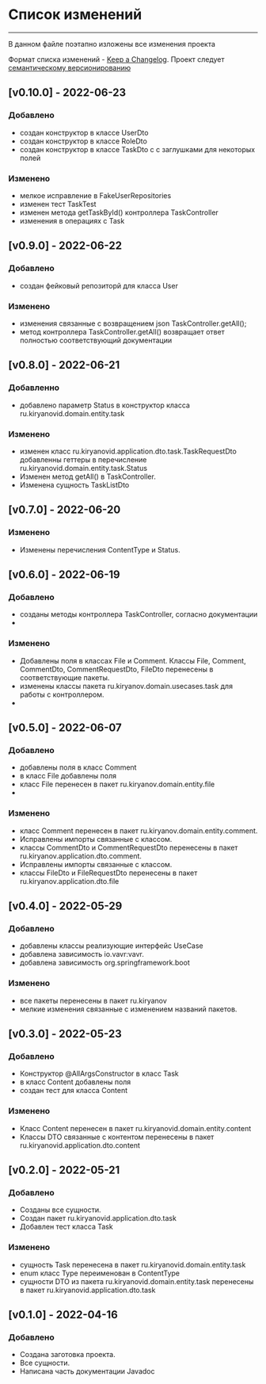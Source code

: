 # Список изменений
___
В данном файле поэтапно изложены все изменения проекта

Формат списка изменений - [Keep a Changelog](https://keepachangelog.com/ru/1.0.0/). Проект следует [семантическому версионированию](https://semver.org/lang/ru/)

## [v0.10.0] - 2022-06-23
### Добавлено
- создан конструктор в классе UserDto
- создан конструктор в классе RoleDto
- создан конструктор в классе TaskDto c с заглушками для некоторых полей
### Изменено
- мелкое исправление в FakeUserRepositories
- изменен тест TaskTest
- изменен метода getTaskById() контроллера TaskController
- изменения в операциях с Task
## [v0.9.0] - 2022-06-22
### Добавлено
- создан фейковый репозиторй для класса User
### Изменено
- изменения связанные с возвращением json TaskController.getAll();
- метод контроллера TaskController.getAll() возвращает ответ полностью соответствующий документации
## [v0.8.0] - 2022-06-21
### Добавленно
- добавлено параметр Status в конструктор класса ru.kiryanovid.domain.entity.task
### Изменено
- изменен класс ru.kiryanovid.application.dto.task.TaskRequestDto
  добавленны геттеры в перечисление ru.kiryanovid.domain.entity.task.Status
- Изменен метод getAll() в TaskController.
- Изменена сущность TaskListDto
## [v0.7.0] - 2022-06-20
### Изменено
- Изменены перечисления ContentType и Status.

## [v0.6.0] - 2022-06-19
### Добавлено
- созданы методы контроллера TaskController, согласно документации
- 
### Изменено
- Добавлены поля в классах File и Comment. Классы File, Comment, CommentDto, CommentRequestDto, FileDto 
перенесены в соответствующие пакеты.
- изменены классы пакета ru.kiryanov.domain.usecases.task для работы с контроллером.
- 
## [v0.5.0] - 2022-06-07
### Добавлено
- добавлены поля в класс Comment
- в класс File добавлены поля
- класс File перенесен в пакет ru.kiryanov.domain.entity.file
-
### Изменено
- класс Comment перенесен в пакет ru.kiryanov.domain.entity.comment.
- Исправлены импорты связанные с классом.
- классы CommentDto и CommentRequestDto  перенесены в пакет ru.kiryanov.application.dto.comment.
- Исправлены импорты связанные с классом.
- классы FileDto и FileRequestDto  перенесены в пакет ru.kiryanov.application.dto.file
## [v0.4.0] - 2022-05-29
### Добавлено
- добавлены классы реализующие интерфейс UseCase
- добавлена зависимость io.vavr:vavr.
- добавлена зависимость org.springframework.boot

### Изменено
- все пакеты перенесены в пакет ru.kiryanov
- мелкие изменения связанные с изменением названий пакетов.

## [v0.3.0] - 2022-05-23  

### Добавлено
- Конструктор @AllArgsConstructor в класс Task
- в класс Content добавлены поля
- создан тест для класса Content
### Изменено
- Класс Content перенесен в пакет ru.kiryanovid.domain.entity.content
- Классы DTO связанные с контентом перенесены в пакет ru.kiryanovid.application.dto.content

## [v0.2.0] - 2022-05-21

### Добавлено
- Созданы все сущности.
- Создан пакет ru.kiryanovid.application.dto.task
- Добавлен тест класса Task
### Изменено
- сущность Task перенесена в пакет ru.kiryanovid.domain.entity.task
- enum класс Type переименован в ContentType
- сущности DTO из пакета ru.kiryanovid.domain.entity.task перенесены в пакет ru.kiryanovid.application.dto.task

## [v0.1.0] - 2022-04-16

### Добавлено
- Создана заготовка проекта.
- Все сущности.
- Написана часть документации Javadoc



